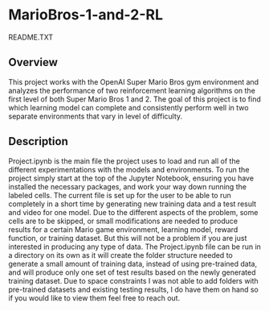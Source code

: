 # MarioBros-1-and-2-RL

README.TXT

## Overview 

This project works with the OpenAI Super Mario Bros gym environment and analyzes the performance of two reinforcement learning algorithms on the first level of both Super Mario Bros 1 and 2. The goal of this project is to find which learning model can complete and consistently perform well in two separate environments that vary in level of difficulty.

## Description 

Project.ipynb is the main file the project uses to load and run all of the different experimentations with the models and environments. To run the project simply start at the top of the Jupyter Notebook, ensuring you have installed the necessary packages, and work your way down running the labeled cells. The current file is set up for the user to be able to run completely in a short time by generating new training data and a test result and video for one model. Due to the different aspects of the problem, some cells are to be skipped, or small modifications are needed to produce results for a certain Mario game environment, learning model, reward function, or training dataset. But this will not be a problem if you are just interested in producing any type of data. The Project.ipynb file can be run in a directory on its own as it will create the folder structure needed to generate a small amount of training data, instead of using pre-trained data, and will produce only one set of test results based on the newly generated training dataset. Due to space constraints I was not able to add folders with pre-trained datasets and existing testing results, I do have them on hand so if you would like to view them feel free to reach out. 
